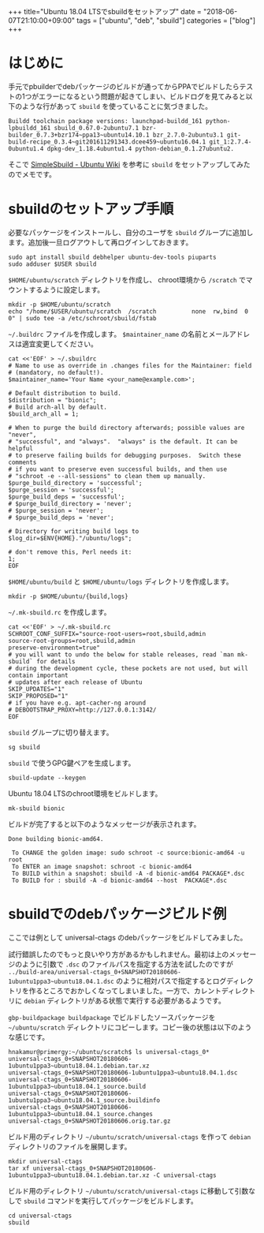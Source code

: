 +++
title="Ubuntu 18.04 LTSでsbuildをセットアップ"
date = "2018-06-07T21:10:00+09:00"
tags = ["ubuntu", "deb", "sbuild"]
categories = ["blog"]
+++


# はじめに

手元でpbuilderでdebパッケージのビルドが通ってからPPAでビルドしたらテストの1つがエラーになるという問題が起きてしまい、ビルドログを見てみると以下のような行があって `sbuild` を使っていることに気づきました。

```text
Buildd toolchain package versions: launchpad-buildd_161 python-lpbuildd_161 sbuild_0.67.0-2ubuntu7.1 bzr-builder_0.7.3+bzr174~ppa13~ubuntu14.10.1 bzr_2.7.0-2ubuntu3.1 git-build-recipe_0.3.4~git201611291343.dcee459~ubuntu16.04.1 git_1:2.7.4-0ubuntu1.4 dpkg-dev_1.18.4ubuntu1.4 python-debian_0.1.27ubuntu2.
```

そこで [SimpleSbuild - Ubuntu Wiki](https://wiki.ubuntu.com/SimpleSbuild) を参考に `sbuild` をセットアップしてみたのでメモです。

# sbuildのセットアップ手順

必要なパッケージをインストールし、自分のユーザを `sbuild` グループに追加します。追加後一旦ログアウトして再ログインしておきます。

```console
sudo apt install sbuild debhelper ubuntu-dev-tools piuparts
sudo adduser $USER sbuild
```

`$HOME/ubuntu/scratch` ディレクトリを作成し、 chroot環境から `/scratch` でマウントするように設定します。

```console
mkdir -p $HOME/ubuntu/scratch
echo "/home/$USER/ubuntu/scratch  /scratch          none  rw,bind  0  0" | sudo tee -a /etc/schroot/sbuild/fstab
```

`~/.buildrc` ファイルを作成します。
`$maintainer_name` の名前とメールアドレスは適宜変更してください。

```console
cat <<'EOF' > ~/.sbuildrc
# Name to use as override in .changes files for the Maintainer: field
# (mandatory, no default!).
$maintainer_name='Your Name <your_name@example.com>';

# Default distribution to build.
$distribution = "bionic";
# Build arch-all by default.
$build_arch_all = 1;

# When to purge the build directory afterwards; possible values are "never",
# "successful", and "always".  "always" is the default. It can be helpful
# to preserve failing builds for debugging purposes.  Switch these comments
# if you want to preserve even successful builds, and then use
# "schroot -e --all-sessions" to clean them up manually.
$purge_build_directory = 'successful';
$purge_session = 'successful';
$purge_build_deps = 'successful';
# $purge_build_directory = 'never';
# $purge_session = 'never';
# $purge_build_deps = 'never';

# Directory for writing build logs to
$log_dir=$ENV{HOME}."/ubuntu/logs";

# don't remove this, Perl needs it:
1;
EOF
```

`$HOME/ubuntu/build` と `$HOME/ubuntu/logs` ディレクトリを作成します。

```console
mkdir -p $HOME/ubuntu/{build,logs}
```

`~/.mk-sbuild.rc` を作成します。

```console
cat <<'EOF' > ~/.mk-sbuild.rc
SCHROOT_CONF_SUFFIX="source-root-users=root,sbuild,admin
source-root-groups=root,sbuild,admin
preserve-environment=true"
# you will want to undo the below for stable releases, read `man mk-sbuild` for details
# during the development cycle, these pockets are not used, but will contain important
# updates after each release of Ubuntu
SKIP_UPDATES="1"
SKIP_PROPOSED="1"
# if you have e.g. apt-cacher-ng around
# DEBOOTSTRAP_PROXY=http://127.0.0.1:3142/
EOF
```

`sbuild` グループに切り替えます。

```console
sg sbuild
```

`sbuild` で使うGPG鍵ペアを生成します。

```console
sbuild-update --keygen
```

Ubuntu 18.04 LTSのchroot環境をビルドします。

```console
mk-sbuild bionic
```

ビルドが完了すると以下のようなメッセージが表示されます。

```text
Done building bionic-amd64.

 To CHANGE the golden image: sudo schroot -c source:bionic-amd64 -u root
 To ENTER an image snapshot: schroot -c bionic-amd64
 To BUILD within a snapshot: sbuild -A -d bionic-amd64 PACKAGE*.dsc
 To BUILD for : sbuild -A -d bionic-amd64 --host  PACKAGE*.dsc
```

# sbuildでのdebパッケージビルド例

ここでは例として universal-ctags のdebパッケージをビルドしてみました。

試行錯誤したのでもっと良いやり方があるかもしれません。最初は上のメッセージのように引数で `.dsc` のファイルパスを指定する方法を試したのですが `../build-area/universal-ctags_0+SNAPSHOT20180606-1ubuntu1ppa3~ubuntu18.04.1.dsc` のように相対パスで指定するとログディレクトリを作るところでおかしくなってしまいました。一方で、カレントディレクトリに `debian` ディレクトリがある状態で実行する必要があるようです。

`gbp-buildpackage buildpackage` でビルドしたソースパッケージを `~/ubuntu/scratch` ディレクトリにコピーします。コピー後の状態は以下のような感じです。

```console
hnakamur@primergy:~/ubuntu/scratch$ ls universal-ctags_0*
universal-ctags_0+SNAPSHOT20180606-1ubuntu1ppa3~ubuntu18.04.1.debian.tar.xz
universal-ctags_0+SNAPSHOT20180606-1ubuntu1ppa3~ubuntu18.04.1.dsc
universal-ctags_0+SNAPSHOT20180606-1ubuntu1ppa3~ubuntu18.04.1_source.build
universal-ctags_0+SNAPSHOT20180606-1ubuntu1ppa3~ubuntu18.04.1_source.buildinfo
universal-ctags_0+SNAPSHOT20180606-1ubuntu1ppa3~ubuntu18.04.1_source.changes
universal-ctags_0+SNAPSHOT20180606.orig.tar.gz
```

ビルド用のディレクトリ `~/ubuntu/scratch/universal-ctags` を作って `debian` ディレクトリのファイルを展開します。

```console
mkdir universal-ctags
tar xf universal-ctags_0+SNAPSHOT20180606-1ubuntu1ppa3~ubuntu18.04.1.debian.tar.xz -C universal-ctags
```

ビルド用のディレクトリ `~/ubuntu/scratch/universal-ctags` に移動して引数なしで `sbuild` コマンドを実行してパッケージをビルドします。

```console
cd universal-ctags
sbuild
